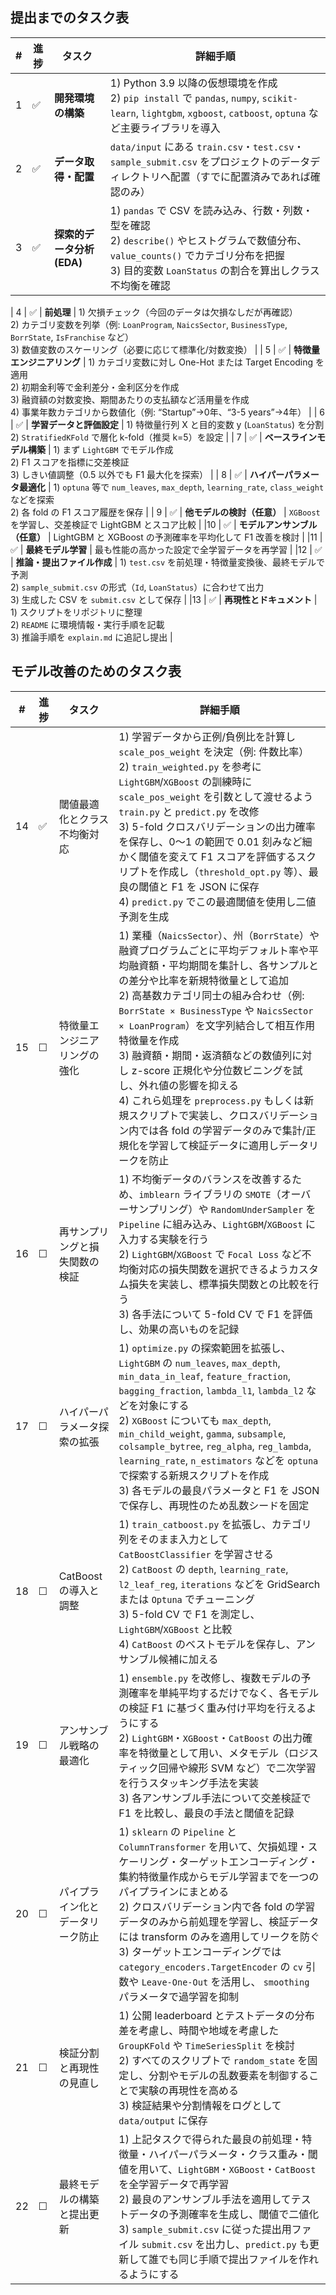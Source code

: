 ## 提出までのタスク表

| # | 進捗 | タスク | 詳細手順 |
|---|------|--------|----------|
| 1 | ✅ | **開発環境の構築** | 1) Python 3.9 以降の仮想環境を作成<br>2) `pip install` で `pandas`, `numpy`, `scikit-learn`, `lightgbm`, `xgboost`, `catboost`, `optuna` など主要ライブラリを導入 |
| 2 | ✅ | **データ取得・配置** | `data/input` にある `train.csv`・`test.csv`・`sample_submit.csv` をプロジェクトのデータディレクトリへ配置（すでに配置済みであれば確認のみ） |
| 3 | ✅ | **探索的データ分析 (EDA)** | 1) `pandas` で CSV を読み込み、行数・列数・型を確認<br>2) `describe()` やヒストグラムで数値分布、`value_counts()` でカテゴリ分布を把握<br>3) 目的変数 `LoanStatus` の割合を算出しクラス不均衡を確認 |

| 4 | ✅ | **前処理** | 1) 欠損チェック（今回のデータは欠損なしだが再確認）<br>2) カテゴリ変数を列挙（例: `LoanProgram`, `NaicsSector`, `BusinessType`, `BorrState`, `IsFranchise` など）<br>3) 数値変数のスケーリング（必要に応じて標準化/対数変換） |
| 5 | ✅ | **特徴量エンジニアリング** | 1) カテゴリ変数に対し One-Hot または Target Encoding を適用<br>2) 初期金利等で金利差分・金利区分を作成<br>3) 融資額の対数変換、期間あたりの支払額など活用量を作成<br>4) 事業年数カテゴリから数値化（例: “Startup”→0年、“3-5 years”→4年） |
| 6 | ✅ | **学習データと評価設定** | 1) 特徴量行列 X と目的変数 y (`LoanStatus`) を分割<br>2) `StratifiedKFold` で層化 k-fold（推奨 k=5）を設定 |
| 7 | ✅ | **ベースラインモデル構築** | 1) まず `LightGBM` でモデル作成<br>2) F1 スコアを指標に交差検証<br>3) しきい値調整（0.5 以外でも F1 最大化を探索） |
| 8 | ✅ | **ハイパーパラメータ最適化** | 1) `optuna` 等で `num_leaves`, `max_depth`, `learning_rate`, `class_weight` などを探索<br>2) 各 fold の F1 スコア履歴を保存 |
| 9 | ✅ | **他モデルの検討（任意）** | `XGBoost` を学習し、交差検証で LightGBM とスコア比較 |
|10 | ✅ | **モデルアンサンブル（任意）** | LightGBM と XGBoost の予測確率を平均化して F1 改善を検討 |
|11 | ✅ | **最終モデル学習** | 最も性能の高かった設定で全学習データを再学習 |
|12 | ✅ | **推論・提出ファイル作成** | 1) `test.csv` を前処理・特徴量変換後、最終モデルで予測<br>2) `sample_submit.csv` の形式（`Id`, `LoanStatus`）に合わせて出力<br>3) 生成した CSV を `submit.csv` として保存 |
|13 | ✅ | **再現性とドキュメント** | 1) スクリプトをリポジトリに整理<br>2) `README` に環境情報・実行手順を記載<br>3) 推論手順を `explain.md` に追記し提出 |


## モデル改善のためのタスク表

| # | 進捗 | タスク | 詳細手順 |
|---|------|--------|----------|
| 14 | ✅ | 閾値最適化とクラス不均衡対応 | 1) 学習データから正例/負例比を計算し `scale_pos_weight` を決定（例: 件数比率）<br>2) `train_weighted.py` を参考に `LightGBM`/`XGBoost` の訓練時に `scale_pos_weight` を引数として渡せるよう `train.py` と `predict.py` を改修<br>3) 5-fold クロスバリデーションの出力確率を保存し、0〜1 の範囲で 0.01 刻みなど細かく閾値を変えて F1 スコアを評価するスクリプトを作成し（`threshold_opt.py` 等）、最良の閾値と F1 を JSON に保存<br>4) `predict.py` でこの最適閾値を使用し二値予測を生成 |
| 15 | ☐ | 特徴量エンジニアリングの強化 | 1) 業種（`NaicsSector`）、州（`BorrState`）や融資プログラムごとに平均デフォルト率や平均融資額・平均期間を集計し、各サンプルとの差分や比率を新規特徴量として追加<br>2) 高基数カテゴリ同士の組み合わせ（例: `BorrState × BusinessType` や `NaicsSector × LoanProgram`）を文字列結合して相互作用特徴量を作成<br>3) 融資額・期間・返済額などの数値列に対し z-score 正規化や分位数ビニングを試し、外れ値の影響を抑える<br>4) これら処理を `preprocess.py` もしくは新規スクリプトで実装し、クロスバリデーション内では各 fold の学習データのみで集計/正規化を学習して検証データに適用しデータリークを防止 |
| 16 | ☐ | 再サンプリングと損失関数の検証 | 1) 不均衡データのバランスを改善するため、`imblearn` ライブラリの `SMOTE`（オーバーサンプリング）や `RandomUnderSampler` を `Pipeline` に組み込み、`LightGBM`/`XGBoost` に入力する実験を行う<br>2) `LightGBM`/`XGBoost` で `Focal Loss` など不均衡対応の損失関数を選択できるようカスタム損失を実装し、標準損失関数との比較を行う<br>3) 各手法について 5-fold CV で F1 を評価し、効果の高いものを記録 |
| 17 | ☐ | ハイパーパラメータ探索の拡張 | 1) `optimize.py` の探索範囲を拡張し、`LightGBM` の `num_leaves`, `max_depth`, `min_data_in_leaf`, `feature_fraction`, `bagging_fraction`, `lambda_l1`, `lambda_l2` などを対象にする<br>2) `XGBoost` についても `max_depth`, `min_child_weight`, `gamma`, `subsample`, `colsample_bytree`, `reg_alpha`, `reg_lambda`, `learning_rate`, `n_estimators` などを `optuna` で探索する新規スクリプトを作成<br>3) 各モデルの最良パラメータと F1 を JSON で保存し、再現性のため乱数シードを固定 |
| 18 | ☐ | CatBoost の導入と調整 | 1) `train_catboost.py` を拡張し、カテゴリ列をそのまま入力として `CatBoostClassifier` を学習させる<br>2) `CatBoost` の `depth`, `learning_rate`, `l2_leaf_reg`, `iterations` などを GridSearch または `Optuna` でチューニング<br>3) 5-fold CV で F1 を測定し、`LightGBM`/`XGBoost` と比較<br>4) `CatBoost` のベストモデルを保存し、アンサンブル候補に加える |
| 19 | ☐ | アンサンブル戦略の最適化 | 1) `ensemble.py` を改修し、複数モデルの予測確率を単純平均するだけでなく、各モデルの検証 F1 に基づく重み付け平均を行えるようにする<br>2) `LightGBM`・`XGBoost`・`CatBoost` の出力確率を特徴量として用い、メタモデル（ロジスティック回帰や線形 SVM など）で二次学習を行うスタッキング手法を実装<br>3) 各アンサンブル手法について交差検証で F1 を比較し、最良の手法と閾値を記録 |
| 20 | ☐ | パイプライン化とデータリーク防止 | 1) `sklearn` の `Pipeline` と `ColumnTransformer` を用いて、欠損処理・スケーリング・ターゲットエンコーディング・集約特徴量作成からモデル学習までを一つのパイプラインにまとめる<br>2) クロスバリデーション内で各 fold の学習データのみから前処理を学習し、検証データには transform のみを適用してリークを防ぐ<br>3) ターゲットエンコーディングでは `category_encoders.TargetEncoder` の `cv` 引数や `Leave-One-Out` を活用し、 `smoothing` パラメータで過学習を抑制 |
| 21 | ☐ | 検証分割と再現性の見直し | 1) 公開 leaderboard とテストデータの分布差を考慮し、時間や地域を考慮した `GroupKFold` や `TimeSeriesSplit` を検討<br>2) すべてのスクリプトで `random_state` を固定し、分割やモデルの乱数要素を制御することで実験の再現性を高める<br>3) 検証結果や分割情報をログとして `data/output` に保存 |
| 22 | ☐ | 最終モデルの構築と提出更新 | 1) 上記タスクで得られた最良の前処理・特徴量・ハイパーパラメータ・クラス重み・閾値を用いて、`LightGBM`・`XGBoost`・`CatBoost` を全学習データで再学習<br>2) 最良のアンサンブル手法を適用してテストデータの予測確率を生成し、閾値で二値化<br>3) `sample_submit.csv` に従った提出用ファイル `submit.csv` を出力し、`predict.py` も更新して誰でも同じ手順で提出ファイルを作れるようにする |
